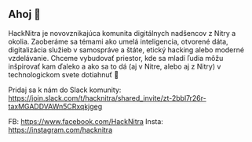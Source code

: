 ## Ahoj 👋


HackNitra je novovznikajúca komunita digitálnych nadšencov z Nitry a okolia.
Zaoberáme sa témami ako umelá inteligencia, otvorené dáta, digitalizácia služieb v samospráve a štáte, etický hacking alebo moderné vzdelávanie.
Chceme vybudovať priestor, kde sa mladí ľudia môžu inšpirovať kam ďaleko a ako sa to dá (aj v Nitre, alebo aj z Nitry) v technologickom svete dotiahnuť 🙂

Pridaj sa k nám do Slack komunity: https://join.slack.com/t/hacknitra/shared_invite/zt-2bbl7r26r-taxMGADDVAWn5CRxqkjgeg

FB: https://www.facebook.com/HackNitra
Insta: https://instagram.com/hacknitra

<!--

**Here are some ideas to get you started:**

🙋‍♀️ A short introduction - what is your organization all about?
🌈 Contribution guidelines - how can the community get involved?
👩‍💻 Useful resources - where can the community find your docs? Is there anything else the community should know?
🍿 Fun facts - what does your team eat for breakfast?
🧙 Remember, you can do mighty things with the power of [Markdown](https://docs.github.com/github/writing-on-github/getting-started-with-writing-and-formatting-on-github/basic-writing-and-formatting-syntax)
-->
